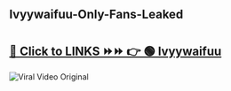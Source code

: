 
 ## Ivyywaifuu-Only-Fans-Leaked

# <h2><a href="https://clipsfans.com/Ivyywaifuu&ref=git">🔗 Click to LINKS ⏩⏩ 👉 🟢 Ivyywaifuu </a></h2>

<a href="https://clipsfans.com/Ivyywaifuu&ref=git" rel="nofollow" data-target="animated-image.originalLink"><img src="https://i.ibb.co.com/xMMVF88/686577567.gif" alt="Viral Video Original" style="max-width: 100%; display: inline-block;" data-target="animated-image.originalImage"></a>
